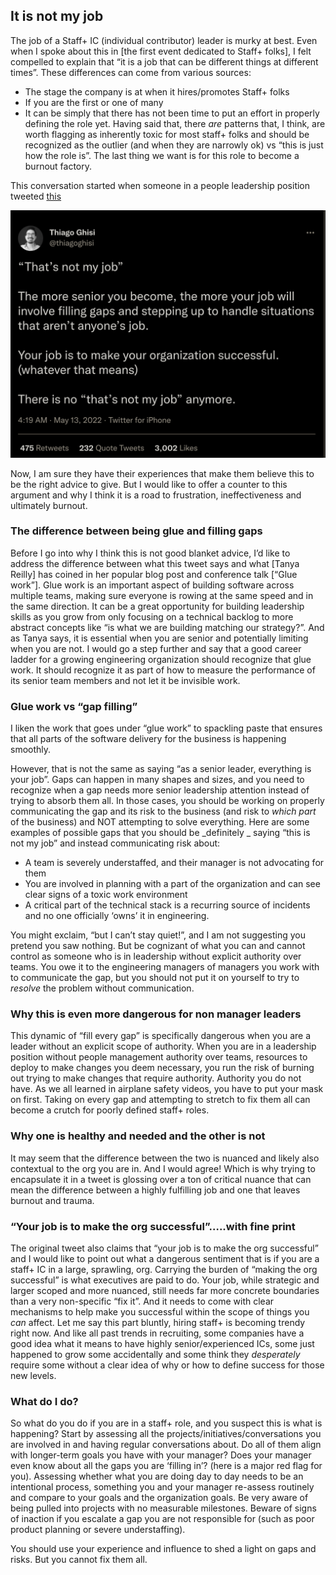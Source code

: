 ## It is not my job

The job of a Staff+ IC (individual contributor) leader is murky at best. Even when I spoke about this in [the first event dedicated to Staff+ folks], I felt compelled to explain that “it is a job that can be different things at different times”. These differences can come from various sources:
- The stage the company is at when it hires/promotes Staff+ folks
- If you are the first or one of many 
- It can be simply that there has not been time to put an effort in properly defining the role yet.
Having said that, there _are_ patterns that, I think, are worth flagging as inherently toxic for most staff+ folks and should be recognized as the outlier (and when they are narrowly ok) vs “this is just how the role is”. The last thing we want is for this role to become a burnout factory.

This conversation started when someone in a people leadership position tweeted [this](https://twitter.com/thiagoghisi/status/1525073311369252865?s=21&t=BJtmKeShTO5OMnxp4aee7Q)


![tweet screenshot](/assets/images/tweet_screenshot.png)

Now, I am sure they have their experiences that make them believe this to be the right advice to give. But I would like to offer a counter to this argument and why I think it is a road to frustration, ineffectiveness and ultimately burnout. 

### The difference between being glue and filling gaps
Before I go into why I think this is not good blanket advice, I’d like to address the difference between what this tweet says and what [Tanya Reilly] has coined in her popular blog post and conference talk [“Glue work”]. Glue work is an important aspect of building software across multiple teams, making sure everyone is rowing at the same speed and in the same direction. It can be a great opportunity for building leadership skills as you grow from only focusing on a technical backlog to more abstract concepts like “is what we are building matching our strategy?”. And as Tanya says, it is essential when you are senior and potentially limiting when you are not. I would go a step further and say that a good career ladder for a growing engineering organization should recognize that glue work. It should recognize it as part of how to measure the performance of its senior team members and not let it be invisible work.

### Glue work vs “gap filling”
I liken the work that goes under “glue work” to spackling paste that ensures that all parts of the software delivery for the business is happening smoothly. 

However, that is not the same as saying “as a senior leader, everything is your job”. Gaps can happen in many shapes and sizes, and you need to recognize when a gap needs more senior leadership attention instead of trying to absorb them all. In those cases, you should be working on properly communicating the gap and its risk to the business (and risk to _which part_ of the business) and NOT attempting to solve everything. Here are some examples of possible gaps that you should be _definitely _ saying “this is not my job” and instead communicating risk about:
- A team is severely understaffed, and their manager is not advocating for them
- You are involved in planning with a part of the organization and can see clear signs of a toxic work environment
- A critical part of the technical stack is a recurring source of incidents and no one officially ‘owns’ it in engineering.
  
You might exclaim, “but I can’t stay quiet!”, and I am not suggesting you pretend you saw nothing. But be cognizant of what you can and cannot control as someone who is in leadership without explicit authority over teams. You owe it to the engineering managers of managers you work with to communicate the gap, but you should not put it on yourself to try to _resolve_ the problem without communication. 

### Why this is even more dangerous for non manager leaders 
This dynamic of “fill every gap” is specifically dangerous when you are a leader without an explicit scope of authority. When you are in a leadership position without people management authority over teams, resources to deploy to make changes you deem necessary, you run the risk of burning out trying to make changes that require authority. Authority you do not have. As we all learned in airplane safety videos, you have to put your mask on first. Taking on every gap and attempting to stretch to fix them all can become a crutch for poorly defined staff+ roles.

### Why one is healthy and needed and the other is not
It may seem that the difference between the two is nuanced and likely also contextual to the org you are in. And I would agree! Which is why trying to encapsulate it in a tweet is glossing over a ton of critical nuance that can mean the difference between a highly fulfilling job and one that leaves burnout and trauma. 

### “Your job is to make the org successful”…..with fine print
The original tweet also claims that “your job is to make the org successful” and I would like to point out what a dangerous sentiment that is if you are a staff+ IC in a large, sprawling, org. Carrying the burden of “making the org successful” is what executives are paid to do. Your job, while strategic and larger scoped and more nuanced, still needs far more concrete boundaries than a very non-specific “fix it”. And it needs to come with clear mechanisms to help make you successful within the scope of things you _can_ affect. 
Let me say this part bluntly, hiring staff+ is becoming trendy right now. And like all past trends in recruiting, some companies have a good idea what it means to have highly senior/experienced ICs, some just happened to grow some accidentally and some think they _desperately_ require some without a clear idea of why or how to define success for those new levels. 

### What do I do?
So what do you do if you are in a staff+ role, and you suspect this is what is happening? Start by assessing all the projects/initiatives/conversations you are involved in and having regular conversations about. Do all of them align with longer-term goals you have with your manager? Does your manager even know about all the gaps you are ‘filling in’? (here is a major red flag for you). Assessing whether what you are doing day to day needs to be an intentional process, something you and your manager re-assess routinely and compare to your goals and the organization goals. Be very aware of being pulled into projects with no measurable milestones. Beware of signs of inaction if you escalate a gap you are not responsible for (such as poor product planning or severe understaffing). 

You should use your experience and influence to shed a light on gaps and risks. But you cannot fix them all. 

